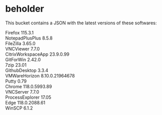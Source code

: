 # beholder
This bucket contains a JSON with the latest versions of these softwares:

Firefox            115.3.1          
NotepadPlusPlus    8.5.8            
FileZilla          3.65.0           
VNCViewer          7.7.0            
CitrixWorkspaceApp 23.9.0.99        
GitForWin          2.42.0           
7zip               23.01            
GithubDesktop      3.3.4            
VMWareHorizon      8.10.0.21964678  
Putty              0.79             
Chrome             118.0.5993.89    
VNCServer          7.7.0            
ProcessExplorer    17.05            
Edge               118.0.2088.61    
WinSCP             6.1.2            



